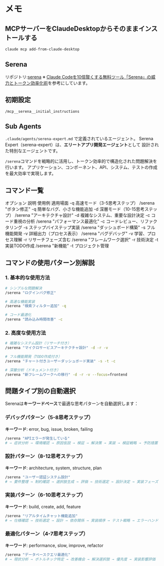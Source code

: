 # メモ

## MCPサーバーをClaudeDesktopからそのままインストールする

```bash
claude mcp add-from-claude-desktop
```

## Serena

リポジトリ:[serena](https://github.com/oraios/serena)
※ [Claude Codeを10倍賢くする無料ツール「Serena」の威力とトークン効率化術](https://zenn.dev/sc30gsw/articles/ff81891959aaef)を参考にしています。

## 初期設定

```claudecode
/mcp__serena__initial_instructions
```

## Sub Agents

`.claude/agents/serena-expert.md` で定義されているエージェント。
Serena Expert（serena-expert）は、**エリートアプリ開発エージェント**として
設計された特別なエージェントです。

`/serena`コマンドを戦略的に活用し、トークン効率的で構造化された問題解決を行います。
アプリケーション、コンポーネント、API、システム、テストの作成を最大効率で実現します。

## コマンド一覧

オプション 説明 使用例 適用場面
-q 高速モード（3-5思考ステップ） /serena "ボタン修正" -q 簡単なバグ、小さな機能追加
-d 深層モード（10-15思考ステップ） /serena "アーキテクチャ設計" -d 複雑なシステム、重要な設計決定
-c コード重視の分析 /serena "パフォーマンス最適化" -c コードレビュー、リファクタリング
-s ステップバイステップ実装 /serena "ダッシュボード構築" -s フル機能開発
-v 詳細出力（プロセス表示） /serena "バグデバッグ" -v 学習、プロセス理解
-r リサーチフェーズ含む /serena "フレームワーク選択" -r 技術決定
-t 実装TODO作成 /serena "新機能" -t プロジェクト管理

## コマンドの使用パターン別解説

### 1. 基本的な使用方法

```bash
# シンプルな問題解決
/serena "ログインバグ修正"

# 高速な機能実装
/serena "検索フィルター追加" -q

# コード最適化
/serena "読み込み時間改善" -c
```

### 2. 高度な使用方法

```bash
# 複雑なシステム設計（リサーチ付き）
/serena "マイクロサービスアーキテクチャ設計" -d -r -v

# フル機能開発（TODO作成付き）
/serena "チャート付きユーザーダッシュボード実装" -s -t -c

# 深層分析（ドキュメント付き）
/serena "新フレームワークへの移行" -d -r -v --focus=frontend
```

## 問題タイプ別の自動選択

Serenaは**キーワードベース**で最適な思考パターンを自動選択します：

### デバッグパターン（5-8思考ステップ）

**キーワード**: error, bug, issue, broken, failing

```bash
/serena "APIエラーが発生している"
# → 症状分析 → 環境確認 → 原因仮説 → 検証 → 解決策 → 実装 → 検証戦略 → 予防措置
```

### 設計パターン（8-12思考ステップ）

**キーワード**: architecture, system, structure, plan

```bash
/serena "ユーザー認証システム設計"
# → 要件整理 → 制約確認 → 選択肢生成 → 評価 → 技術選定 → 設計決定 → 実装フェーズ → リスク軽減
```

### 実装パターン（6-10思考ステップ）

**キーワード**: build, create, add, feature

```bash
/serena "リアルタイムチャット機能追加"
# → 仕様確認 → 技術選定 → 設計 → 依存関係 → 実装順序 → テスト戦略 → エラーハンドリング
```

### 最適化パターン（4-7思考ステップ）

**キーワード**: performance, slow, improve, refactor

```bash
/serena "データベースクエリ最適化"
# → 現状分析 → ボトルネック特定 → 改善機会 → 解決選択肢 → 優先度 → 実装影響評価
```
